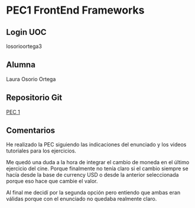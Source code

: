 # PEC1 FrontEnd Frameworks

## Login UOC

losorioortega3

## Alumna
Laura Osorio Ortega

## Repositorio Git
[PEC 1](https://github.com/laliiosorio/PEC1-FRONTEND)

## Comentarios
He realizado la PEC siguiendo las indicaciones del enunciado y los videos tutoriales para los ejercicios.

Me quedó una duda a la hora de integrar el cambio de moneda en el último ejercicio del cine. Porque finalmente no tenía claro si el cambio siempre se hacía desde la base de currency USD o desde la anterior seleccionada porque eso hace que cambie el valor.

Al final me decidí por la segunda opción pero entiendo que ambas eran válidas porque con el enunciado no quedaba realmente claro.

